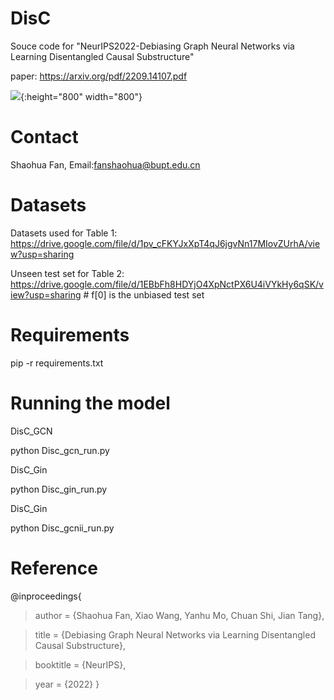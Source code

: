 # DisC
Souce code for "NeurIPS2022-Debiasing Graph Neural Networks via Learning Disentangled Causal Substructure"

paper: https://arxiv.org/pdf/2209.14107.pdf

![](Fig3.png){:height="800" width="800"}

# Contact
Shaohua Fan, Email:fanshaohua@bupt.edu.cn

# Datasets 
Datasets used for Table 1: https://drive.google.com/file/d/1pv_cFKYJxXpT4qJ6jgvNn17MIovZUrhA/view?usp=sharing

Unseen test set for Table 2: https://drive.google.com/file/d/1EBbFh8HDYjO4XpNctPX6U4iVYkHy6qSK/view?usp=sharing  # f[0] is the unbiased test set

# Requirements
pip -r requirements.txt

# Running the model
DisC_GCN 

python Disc_gcn_run.py

DisC_Gin

python Disc_gin_run.py

DisC_Gin

python Disc_gcnii_run.py

# Reference
@inproceedings{

> author = {Shaohua Fan, Xiao Wang, Yanhu Mo, Chuan Shi, Jian Tang},
 
> title = {Debiasing Graph Neural Networks via Learning Disentangled Causal Substructure},
 
> booktitle = {NeurIPS},

> year = {2022}
}
